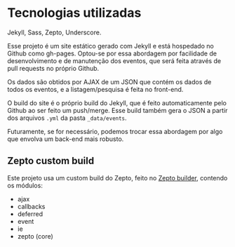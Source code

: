 # Tecnologias utilizadas

Jekyll, Sass, Zepto, Underscore.

Esse projeto é um site estático gerado com Jekyll e está hospedado no Github como gh-pages. Optou-se por essa abordagem por facilidade de desenvolvimento e de manutenção dos eventos, que será feita através de pull requests no próprio Github.

Os dados são obtidos por AJAX de um JSON que contém os dados de todos os eventos, e a listagem/pesquisa é feita no front-end.

O build do site é o próprio build do Jekyll, que é feito automaticamente pelo Github ao ser feito um push/merge. Esse build também gera o JSON a partir dos arquivos `.yml` da pasta `_data/events`.

Futuramente, se for necessário, podemos trocar essa abordagem por algo que envolva um back-end mais robusto.

## Zepto custom build

Este projeto usa um custom build do Zepto, feito no [Zepto builder](http://github.e-sites.nl/zeptobuilder/), contendo os módulos:

- ajax
- callbacks
- deferred
- event
- ie
- zepto (core)
